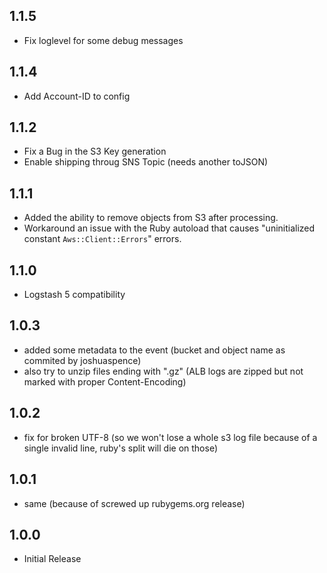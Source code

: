 ## 1.1.5
- Fix loglevel for some debug messages
## 1.1.4
- Add Account-ID to config
## 1.1.2
- Fix a Bug in the S3 Key generation
- Enable shipping throug SNS Topic (needs another toJSON)
## 1.1.1
- Added the ability to remove objects from S3 after processing.
- Workaround an issue with the Ruby autoload that causes "uninitialized constant `Aws::Client::Errors`" errors.

## 1.1.0
- Logstash 5 compatibility

## 1.0.3
- added some metadata to the event (bucket and object name as commited by joshuaspence)
- also try to unzip files ending with ".gz" (ALB logs are zipped but not marked with proper Content-Encoding)

## 1.0.2
- fix for broken UTF-8 (so we won't lose a whole s3 log file because of a single invalid line, ruby's split will die on those)

## 1.0.1
- same (because of screwed up rubygems.org release)

## 1.0.0
- Initial Release
